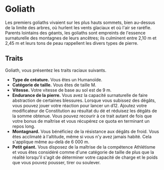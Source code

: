 # Goliath

Les premiers goliaths vivaient sur les plus hauts sommets, bien au-dessus de la limite des arbres, où hurlent les vents glaciaux et où l'air se raréfie. Parents lointains des géants, les goliaths sont empreints de l'essence surnaturelle des montagnes de leurs ancêtres; ils culminent entre 2,10 m et 2,45 m et leurs tons de peau rappellent les divers types de pierre.

## Traits

Goliath, vous présentez les traits raciaux suivants.

- **Type de créature.** Vous êtes un Humanoïde.
- **Catégorie de taille.** Vous êtes de taille M.
- **Vitesse.** Votre vitesse de base au sol est de 9 m.
- **Endurance de la pierre.** Vous avez la capacité surnaturelle de faire abstraction de certaines blessures. Lorsque vous subissez des dégâts, vous pouvez jouer votre réaction pour lancer un d12. Ajoutez votre modificateur de Constitution au résultat du dé et réduisez les dégâts de la somme obtenue.
  Vous pouvez recourir à ce trait autant de fois que votre bonus de maîtrise et vous récupérez ce quota en terminant un repos long.
- **Montagnard.** Vous bénéficiez de la résistance aux dégâts de froid. Vous êtes acclimaté à l'altitude, même si vous n'y avez jamais habité. Cela s'applique même au-delà de 6 000 m.
- **Petit géant.** Vous disposez de la maîtrise de la compétence Athlétisme et vous êtes considéré comme d'une catégorie de taille de plus que la réalité lorsqu'il s'agit de déterminer votre capacité de charge et le poids que vous pouvez pousser, tirer
  ou soulever.
